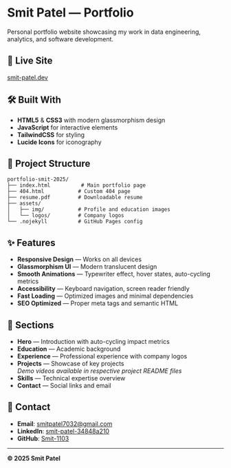 # Smit Patel — Portfolio

Personal portfolio website showcasing my work in data engineering, analytics, and software development.

## 🚀 Live Site

[smit-patel.dev]([https://smit-patel.dev](https://smit-1103.github.io/portfolio-smit/))

## 🛠 Built With

- **HTML5** & **CSS3** with modern glassmorphism design
- **JavaScript** for interactive elements
- **TailwindCSS** for styling
- **Lucide Icons** for iconography

## 📁 Project Structure

```
portfolio-smit-2025/
├── index.html          # Main portfolio page
├── 404.html           # Custom 404 page
├── resume.pdf         # Downloadable resume
├── assets/
│   ├── img/           # Profile and education images
│   └── logos/         # Company logos
└── .nojekyll          # GitHub Pages config
```

## ✨ Features

- **Responsive Design** — Works on all devices
- **Glassmorphism UI** — Modern translucent design
- **Smooth Animations** — Typewriter effect, hover states, auto-cycling metrics
- **Accessibility** — Keyboard navigation, screen reader friendly
- **Fast Loading** — Optimized images and minimal dependencies
- **SEO Optimized** — Proper meta tags and semantic HTML

## 🎯 Sections

- **Hero** — Introduction with auto-cycling impact metrics
- **Education** — Academic background
- **Experience** — Professional experience with company logos
- **Projects** — Showcase of key projects  
  *Demo videos available in respective project README files*
- **Skills** — Technical expertise overview
- **Contact** — Social links and email

## 📱 Contact

- **Email**: [smitpatel7032@gmail.com](mailto:smitpatel7032@gmail.com)
- **LinkedIn**: [smit-patel-34848a210](https://www.linkedin.com/in/smit-patel-34848a210/)
- **GitHub**: [Smit-1103](https://github.com/Smit-1103)

---

**© 2025 Smit Patel**
